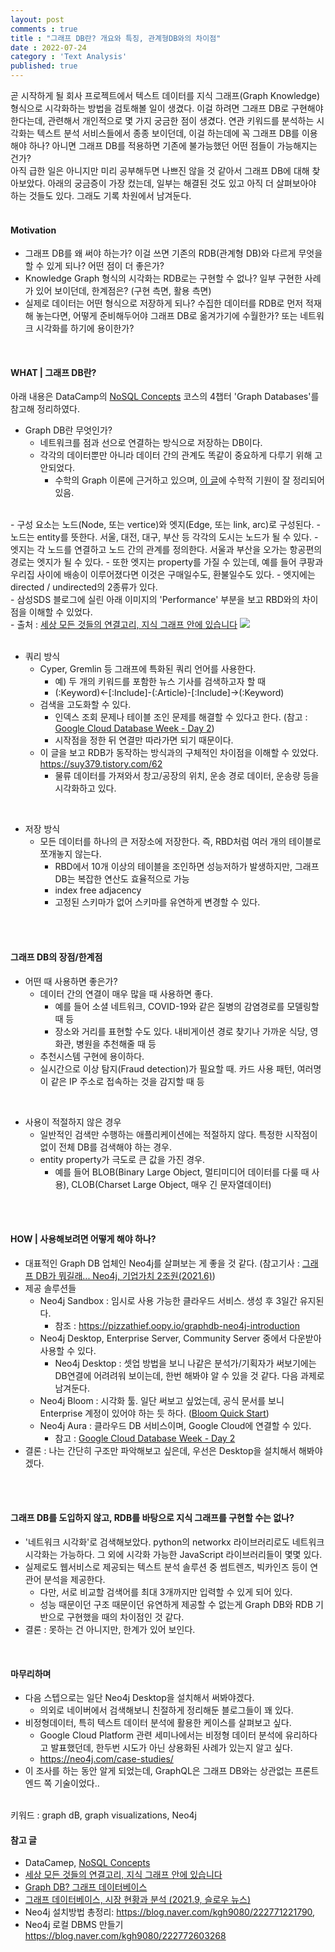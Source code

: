 ```yaml
---
layout: post
comments : true
title : "그래프 DB란? 개요와 특징, 관계형DB와의 차이점"
date : 2022-07-24
category : 'Text Analysis'
published: true
---
```



곧 시작하게 될 회사 프로젝트에서 텍스트 데이터를 지식 그래프(Graph Knowledge) 형식으로 시각화하는 방법을 검토해볼 일이 생겼다. 이걸 하려면 그래프 DB로 구현해야 한다는데, 관련해서 개인적으로 몇 가지 궁금한 점이 생겼다. 연관 키워드를 분석하는 시각화는 텍스트 분석 서비스들에서 종종 보이던데, 이걸 하는데에 꼭 그래프 DB를 이용해야 하나? 아니면 그래프 DB를 적용하면 기존에 불가능했던 어떤 점들이 가능해지는 건가?
<br>
아직 급한 일은 아니지만 미리 공부해두면 나쁘진 않을 것 같아서 그래프 DB에 대해 찾아보았다. 아래의 궁금증이 가장 컸는데, 일부는 해결된 것도 있고 아직 더 살펴보아야 하는 것들도 있다. 그래도 기록 차원에서 남겨둔다.  
<br>

#### Motivation
- 그래프 DB를 왜 써야 하는가? 이걸 쓰면 기존의 RDB(관계형 DB)와 다르게 무엇을 할 수 있게 되나? 어떤 점이 더 좋은가?
- Knowledge Graph 형식의 시각화는 RDB로는 구현할 수 없나? 일부 구현한 사례가 있어 보이던데, 한계점은? (구현 측면, 활용 측면)
- 실제로 데이터는 어떤 형식으로 저장하게 되나? 수집한 데이터를 RDB로 먼저 적재해 놓는다면, 어떻게 준비해두어야 그래프 DB로 옮겨가기에 수월한가? 또는 네트워크 시각화를 하기에 용이한가?
<br>

#### WHAT | 그래프 DB란?
아래 내용은 DataCamp의 <a href="https://app.datacamp.com/learn/courses/nosql-concepts">NoSQL Concepts</a> 코스의 4챕터 'Graph Databases'를 참고해 정리하였다.

- Graph DB란 무엇인가?
  - 네트워크를 점과 선으로 연결하는 방식으로 저장하는 DB이다. 
  - 각각의 데이터뿐만 아니라 데이터 간의 관계도 똑같이 중요하게 다루기 위해 고안되었다. 
    - 수학의 Graph 이론에 근거하고 있으며, <a href="https://rastalion.me/graph-db-%EA%B7%B8%EB%9E%98%ED%94%84-%EB%8D%B0%EC%9D%B4%ED%84%B0%EB%B2%A0%EC%9D%B4%EC%8A%A4/">이 글</a>에 수학적 기원이 잘 정리되어 있음.  
<br/>
- 구성 요소는 노드(Node, 또는 vertice)와 엣지(Edge, 또는 link, arc)로 구성된다. 
  - 노드는 entity를 뜻한다. 서울, 대전, 대구, 부산 등 각각의 도시는 노드가 될 수 있다.
  - 엣지는 각 노드를 연결하고 노드 간의 관계를 정의한다. 서울과 부산을 오가는 항공편의 경로는 엣지가 될 수 있다.    
    - 또한 엣지는 property를 가질 수 있는데, 예를 들어 쿠팡과 우리집 사이에 배송이 이루어졌다면 이것은 구매일수도, 환불일수도 있다. 
    - 엣지에는 directed / undirected의 2종류가 있다. 
<br/>
- 삼성SDS 블로그에 실린 아래 이미지의 'Performance' 부분을 보고 RBD와의 차이점을 이해할 수 있었다. <br/>
  -  출처 : <a href="https://www.samsungsds.com/kr/insights/techtoolkit_2021_knowledge_graph.html">세상 모든 것들의 연결고리, 지식 그래프 안에 있습니다</a>
    <image src="https://image.samsungsds.com/kr/insights/knowledge_graph_img04.jpg"><br/><br/>
    

- 쿼리 방식
  - Cyper, Gremlin 등 그래프에 특화된 쿼리 언어를 사용한다. 
    -  예) 두 개의 키워드를 포함한 뉴스 기사를 검색하고자 할 때
    - (:Keyword)<-[:Include]-(:Article)-[:Include]->(:Keyword)
  - 검색을 고도화할 수 있다. 
    - 인덱스 조회 문제나 테이블 조인 문제를 해결할 수 있다고 한다. (참고 : <a href="https://joey2the.tistory.com/m/80">Google Cloud Database Week - Day 2</a>)
    - 시작점을 정한 뒤 연결만 따라가면 되기 때문이다. 
  - 이 글을 보고 RDB가 동작하는 방식과의 구체적인 차이점을 이해할 수 있었다. https://suy379.tistory.com/62
    - 물류 데이터를 가져와서 창고/공장의 위치, 운송 경로 데이터, 운송량 등을 시각화하고 있다. 
<br/>

- 저장 방식
  - 모든 데이터를 하나의 큰 저장소에 저장한다. 즉, RBD처럼 여러 개의 테이블로 쪼개놓지 않는다.
    - RBD에서 10개 이상의 테이블을 조인하면 성능저하가 발생하지만, 그래프DB는 복잡한 연산도 효율적으로 가능
    - index free adjacency
    - 고정된 스키마가 없어 스키마를 유연하게 변경할 수 있다. 
<br>
<br>

#### 그래프 DB의 장점/한계점
- 어떤 때 사용하면 좋은가?
  - 데이터 간의 연결이 매우 많을 때 사용하면 좋다.
    - 예를 들어 소셜 네트워크, COVID-19와 같은 질병의 감염경로를 모델링할 때 등
    - 장소와 거리를 표현할 수도 있다. 내비게이션 경로 찾기나 가까운 식당, 영화관, 병원을 추천해줄 때 등
  - 추천시스템 구현에 용이하다.
  - 실시간으로 이상 탐지(Fraud detection)가 필요할 때. 카드 사용 패턴, 여러명이 같은 IP 주소로 접속하는 것을 감지할 때 등
<br/>

- 사용이 적절하지 않은 경우
  - 일반적인 검색만 수행하는 애플리케이션에는 적절하지 않다. 특정한 시작점이 없이 전체 DB를 검색해야 하는 경우. 
  - entity property가 극도로 큰 값을 가진 경우. 
    - 예를 들어 BLOB(Binary Large Object, 멀티미디어 데이터를 다룰 때 사용), CLOB(Charset Large Object, 매우 긴 문자열데이터)
<br>
<br>


####   HOW | 사용해보려면 어떻게 해야 하나?
- 대표적인 Graph DB 업체인 Neo4j를 살펴보는 게 좋을 것 같다. (참고기사 : <a href="https://byline.network/2021/06/22-129/">그래프 DB가 뭐길래... Neo4j, 기업가치 2조원(2021.6)</a>)
- 제공 솔루션들
  - Neo4j Sandbox : 임시로 사용 가능한 클라우드 서비스. 생성 후 3일간 유지된다. 
    - 참조 : https://pizzathief.oopy.io/graphdb-neo4j-introduction
  - Neo4j Desktop, Enterprise Server, Community Server 중에서 다운받아 사용할 수 있다.
    - Neo4j Desktop : 셋업 방법을 보니 나같은 분석가/기획자가 써보기에는 DB연결에 어려려워 보이는데, 한번 해봐야 알 수 있을 것 같다. 다음 과제로 남겨둔다. 
  - Neo4j Bloom : 시각화 툴. 일단 써보고 싶었는데, 공식 문서를 보니 Enterprise 계정이 있어야 하는 듯 하다. (<a href=" https://neo4j.com/docs/bloom-user-guide/current/bloom-quick-start/">Bloom Quick Start</a>)
  - Neo4j Aura : 클라우드 DB 서비스이며, Google Cloud에 연결할 수 있다. 
    - 참고 : <a href="https://joey2the.tistory.com/m/80">Google Cloud Database Week - Day 2</a>
- 결론 : 나는 간단히 구조만 파악해보고 싶은데, 우선은 Desktop을 설치해서 해봐야겠다. 
<br>  
<br>
    

#### 그래프 DB를 도입하지 않고, RDB를 바탕으로 지식 그래프를 구현할 수는 없나? 
- '네트워크 시각화'로 검색해보았다. python의 networkx 라이브러리로도 네트워크 시각화는 가능하다. 그 외에 시각화 가능한 JavaScript 라이브러리들이 몇몇 있다. 
- 실제로도 웹서비스로 제공되는 텍스트 분석 솔루션 중 썸트렌즈, 빅카인즈 등이 연관어 분석을 제공한다. 
  - 다만, 서로 비교할 검색어를 최대 3개까지만 입력할 수 있게 되어 있다. 
  - 성능 때문이던 구조 때문이던 유연하게 제공할 수 없는게 Graph DB와 RDB 기반으로 구현했을 때의 차이점인 것 같다. 
- 결론 : 못하는 건 아니지만, 한계가 있어 보인다. 
</br>


#### 마무리하며
- 다음 스텝으로는 일단 Neo4j Desktop을 설치해서 써봐야겠다. 
  - 의외로 네이버에서 검색해보니 친절하게 정리해둔 블로그들이 꽤 있다. 
- 비정형데이터, 특히 텍스트 데이터 분석에 활용한 케이스를 살펴보고 싶다. 
  - Google Cloud Platform 관련 세미나에서는 비정형 데이터 분석에 유리하다고 발표했던데, 한두번 시도가 아닌 상용화된 사례가 있는지 알고 싶다. 
  - https://neo4j.com/case-studies/
- 이 조사를 하는 동안 알게 되었는데, GraphQL은 그래프 DB와는 상관없는 프론트엔드 쪽 기술이었다.. 
  
<br>
키워드 : graph dB, graph visualizations, Neo4j 
<br/>


#### 참고 글
- DataCamep, <a href="https://app.datacamp.com/learn/courses/nosql-concepts">NoSQL Concepts</a>
- <a href="https://www.samsungsds.com/kr/insights/techtoolkit_2021_knowledge_graph.html">세상 모든 것들의 연결고리, 지식 그래프 안에 있습니다</a>
- <a href="https://rastalion.me/graph-db-%EA%B7%B8%EB%9E%98%ED%94%84-%EB%8D%B0%EC%9D%B4%ED%84%B0%EB%B2%A0%EC%9D%B4%EC%8A%A4/">Graph DB? 그래프 데이터베이스</a>
- <a href="https://slownews.kr/82043">그래프 데이터베이스, 시장 현황과 분석 (2021.9, 슬로우 뉴스)</a>
- Neo4j 설치방법 총정리: https://blog.naver.com/kgh9080/222771221790, 
- Neo4j 로컬 DBMS 만들기 https://blog.naver.com/kgh9080/222772603268 

